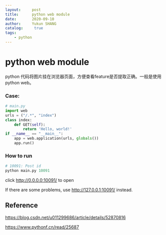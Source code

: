 ```yaml
---
layout:     post
title:      python web module
date:       2020-09-10
author:     Yukun SHANG
catalog: 	 true
tags:
    - python
---
```


# python web module

python 代码将图片挂在浏览器页面，方便查看feature是否提取正确。一般是使用python web。

### Case:

```python
# main.py
import web
urls = ("/.*", "index")
class index:
	def GET(self):
		return 'Hello, world!'
if __name__ == "__main__":
	app = web.application(urls, globals())
	app.run()
```



### How to run

```python
# 10091: Post id
python main.py 10091
```

click http://0.0.0.0:10091/  to open

If there are some problems, use http://127.0.0.1:10091/  instead.



## Reference

https://blog.csdn.net/u011299686/article/details/52870816

https://www.pythonf.cn/read/25687